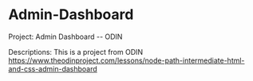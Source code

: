 # Admin-Dashboard
Project: Admin Dashboard -- ODIN

Descriptions:
This is a project from ODIN https://www.theodinproject.com/lessons/node-path-intermediate-html-and-css-admin-dashboard 